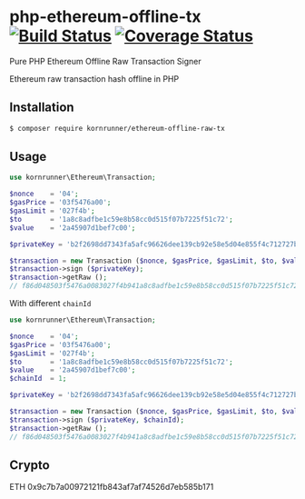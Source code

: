 # php-ethereum-offline-tx [![Build Status](https://travis-ci.org/kornrunner/php-ethereum-offline-raw-tx.svg?branch=master)](https://travis-ci.org/kornrunner/php-ethereum-offline-raw-tx) [![Coverage Status](https://coveralls.io/repos/github/kornrunner/php-ethereum-offline-raw-tx/badge.svg?branch=master)](https://coveralls.io/github/kornrunner/php-ethereum-offline-raw-tx?branch=master)

Pure PHP Ethereum Offline Raw Transaction Signer

Ethereum raw transaction hash offline in PHP

## Installation

```sh
$ composer require kornrunner/ethereum-offline-raw-tx
```

## Usage

```php
use kornrunner\Ethereum\Transaction;

$nonce    = '04';
$gasPrice = '03f5476a00';
$gasLimit = '027f4b';
$to       = '1a8c8adfbe1c59e8b58cc0d515f07b7225f51c72';
$value    = '2a45907d1bef7c00';

$privateKey = 'b2f2698dd7343fa5afc96626dee139cb92e58e5d04e855f4c712727bf198e898';

$transaction = new Transaction ($nonce, $gasPrice, $gasLimit, $to, $value);
$transaction->sign ($privateKey);
$transaction->getRaw ();
// f86d048503f5476a0083027f4b941a8c8adfbe1c59e8b58cc0d515f07b7225f51c72882a45907d1bef7c00801ba0e68be766b40702e6d9c419f53d5e053c937eda36f0e973074d174027439e2b5da0790df3e4d0294f92d69104454cd96005e21095efd5f2970c2829736ca39195d8
```

With different `chainId`

```php
use kornrunner\Ethereum\Transaction;

$nonce    = '04';
$gasPrice = '03f5476a00';
$gasLimit = '027f4b';
$to       = '1a8c8adfbe1c59e8b58cc0d515f07b7225f51c72';
$value    = '2a45907d1bef7c00';
$chainId  = 1;

$privateKey = 'b2f2698dd7343fa5afc96626dee139cb92e58e5d04e855f4c712727bf198e898';

$transaction = new Transaction ($nonce, $gasPrice, $gasLimit, $to, $value);
$transaction->sign ($privateKey, $chainId);
$transaction->getRaw ();
// f86d048503f5476a0083027f4b941a8c8adfbe1c59e8b58cc0d515f07b7225f51c72882a45907d1bef7c008025a0db4efcc22a7d9b2cab180ce37f81959412594798cb9af7c419abb6323763cdd5a0631a0c47d27e5b6e3906a419de2d732e290b73ead4172d8598ce4799c13bda69
```

## Crypto

ETH 0x9c7b7a00972121fb843af7af74526d7eb585b171
